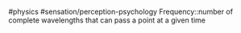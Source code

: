 #physics #sensation/perception-psychology 
Frequency::number of complete wavelengths that can pass a point at a given time